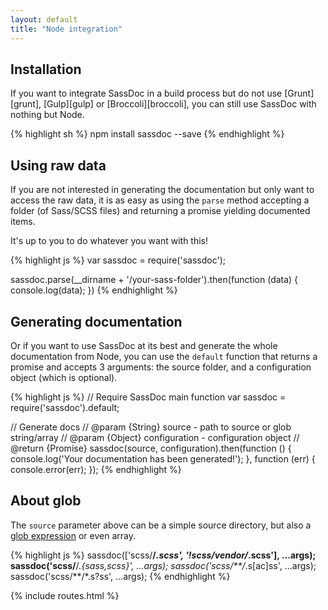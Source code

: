 ```yaml
---
layout: default
title: "Node integration"
---
```



## Installation

If you want to integrate SassDoc in a build process but do not use [Grunt][grunt], [Gulp][gulp] or [Broccoli][broccoli], you can still use SassDoc with nothing but Node.

{% highlight sh %}
npm install sassdoc --save
{% endhighlight %}

## Using raw data

If you are not interested in generating the documentation but only want to access the raw data, it is as easy as using the `parse` method accepting a folder (of Sass/SCSS files) and returning a promise yielding documented items.

It's up to you to do whatever you want with this!

{% highlight js %}
var sassdoc = require('sassdoc');

sassdoc.parse(__dirname + '/your-sass-folder').then(function (data) {
  console.log(data);
})
{% endhighlight %}

## Generating documentation

Or if you want to use SassDoc at its best and generate the whole documentation from Node, you can use the `default` function that returns a promise and accepts 3 arguments: the source folder, and a configuration object (which is optional).

{% highlight js %}
// Require SassDoc main function
var sassdoc = require('sassdoc').default;

// Generate docs
// @param {String} source - path to source or glob string/array
// @param {Object} configuration - configuration object
// @return {Promise}
sassdoc(source, configuration).then(function () {
  console.log('Your documentation has been generated!');
}, function (err) {
  console.error(err);
});
{% endhighlight %}

## About glob

The `source` parameter above can be a simple source directory, but also
a [glob expression](https://github.com/isaacs/node-glob#glob-primer) or even array.

{% highlight js %}
sassdoc(['scss/**/*.scss', '!scss/vendor/*.scss'], ...args);
sassdoc('scss/**/*.{sass,scss}', ...args);
sassdoc('scss/**/*.s[ac]ss', ...args);
sassdoc('scss/**/*.s?ss', ...args);
{% endhighlight %}

{% include routes.html %}
